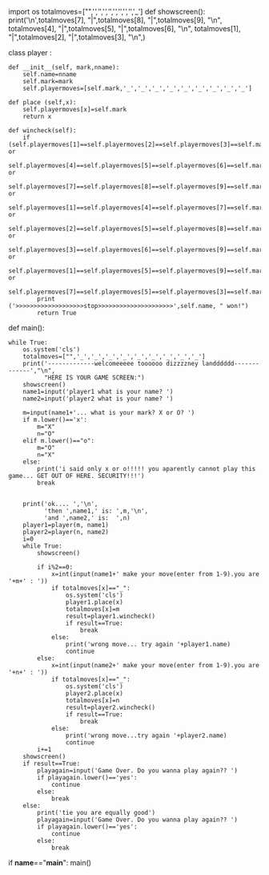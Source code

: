 import os
totalmoves=["",'_','_','_','_','_','_','_','_','_']
def showscreen():
    print('\n',totalmoves[7], "|",totalmoves[8], "|",totalmoves[9], "\n",
          totalmoves[4], "|",totalmoves[5], "|",totalmoves[6], "\n",
          totalmoves[1], "|",totalmoves[2], "|",totalmoves[3], "\n",)

class player :
    
    def __init__(self, mark,nname):
        self.name=nname
        self.mark=mark
        self.playermoves=[self.mark,'_','_','_','_','_','_','_','_','_']

    def place (self,x):
        self.playermoves[x]=self.mark
        return x

    def wincheck(self):
        if (self.playermoves[1]==self.playermoves[2]==self.playermoves[3]==self.mark or
            self.playermoves[4]==self.playermoves[5]==self.playermoves[6]==self.mark or
            self.playermoves[7]==self.playermoves[8]==self.playermoves[9]==self.mark or
            self.playermoves[1]==self.playermoves[4]==self.playermoves[7]==self.mark or
            self.playermoves[2]==self.playermoves[5]==self.playermoves[8]==self.mark or
            self.playermoves[3]==self.playermoves[6]==self.playermoves[9]==self.mark or
            self.playermoves[1]==self.playermoves[5]==self.playermoves[9]==self.mark or
            self.playermoves[7]==self.playermoves[5]==self.playermoves[3]==self.mark):
            print ('>>>>>>>>>>>>>>>>>>>stop>>>>>>>>>>>>>>>>>>>>>',self.name, " won!")
            return True



def main():

    while True:
        os.system('cls')
        totalmoves=["",'_','_','_','_','_','_','_','_','_']
        print('-------------welcomeeeee toooooo dizzzzney landddddd-------------',"\n",
              "HERE IS YOUR GAME SCREEN:")
        showscreen()
        name1=input('player1 what is your name? ')
        name2=input('player2 what is your name? ')
        
        m=input(name1+'... what is your mark? X or O? ')
        if m.lower()=='x':
            m="X"
            n="O"
        elif m.lower()=="o":
            m="O"
            n="X"
        else:
            print('i said only x or o!!!!! you aparently cannot play this game... GET OUT OF HERE. SECURITY!!!')
            break

            
        print('ok.... ','\n',
              'then ',name1,' is: ',m,'\n',
              'and ',name2,' is:  ',n)
        player1=player(m, name1)
        player2=player(n, name2)
        i=0
        while True:
            showscreen()
            
            if i%2==0:
                x=int(input(name1+' make your move(enter from 1-9).you are '+m+' : '))
                if totalmoves[x]=="_":
                    os.system('cls')
                    player1.place(x)
                    totalmoves[x]=m
                    result=player1.wincheck()
                    if result==True:
                        break
                else:
                    print('wrong move... try again '+player1.name)
                    continue
            else:
                x=int(input(name2+' make your move(enter from 1-9).you are '+n+' : '))
                if totalmoves[x]=="_":
                    os.system('cls')
                    player2.place(x)
                    totalmoves[x]=n
                    result=player2.wincheck()
                    if result==True:
                        break
                else:
                    print('wrong move...try again '+player2.name)
                    continue
            i+=1
        showscreen()
        if result==True:
            playagain=input('Game Over. Do you wanna play again?? ')
            if playagain.lower()=='yes':
                continue
            else:
                break
        else:
            print('tie you are equally good')
            playagain=input('Game Over. Do you wanna play again?? ')
            if playagain.lower()=='yes':
                continue
            else:
                break



if __name__=="__main__":
    main()


    
